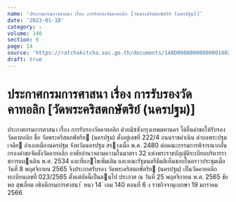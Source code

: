 ```yaml
---
name: 'ประกาศกรมการศาสนา เรื่อง การรับรองวัดคาทอลิก [วัดพระคริสตกษัตริย์ (นครปฐม)]'
date: '2023-01-18'
category: ง
volume: 140
section: 6
page: 14
source: 'https://ratchakitcha.soc.go.th/documents/140D006N0000000001402.pdf'
draft: true
---
```


# ประกาศกรมการศาสนา เรื่อง การรับรองวัดคาทอลิก [วัดพระคริสตกษัตริย์ (นครปฐม)]

ประกาศกรมการศาสนา เรื่อง การรับรองวัดคาทอลิก ด้วยมิซซังกรุงเทพมหานคร ได้ยื่นคําขอให้รับรองวัดคาทอลิก ชื่อ วัดพระคริสตกษัตริย (นครปฐม) ตั้งอยู่เลขที่ 222/4 ถนนราชดําเนิน ตําบลพระปฐมเจดีย อําเภอเมืองนครปฐม จังหวัดนครปฐม สรางเมื่อ พ.ศ. 2480 ต่อคณะกรรมการพิจารณากลั่นกรองคําขอจัดตั้งวัดคาทอลิก อาศัยอํานาจตามความในมาตรา 32 แห่งพระราชบัญญัติระเบียบบริหารราชการแผนดิน พ.ศ. 2534 และที่แกไขเพิ่มเติม และคณะรัฐมนตรีมีมติเห็นชอบในคราวประชุมเมื่อวันที่ 8 พฤศจิกายน 2565 จึงประกาศรับรอง วัดพระคริสตกษัตริย (นครปฐม) เป็นวัดคาทอลิก ทะเบียนเลขที่ 023/2565 ตั้งแต่บัดนี้เป็นตนไป ประกาศ ณ วันที่ 25 พฤศจิกายน พ.ศ. 2565 ชัยพล สุขเอี่ยม อธิบดีกรมการศาสนา ้ หนา 14 ่ เลม 140 ตอนที่ 6 ง ราชกิจจานุเบกษา 19 มกราคม 2566
